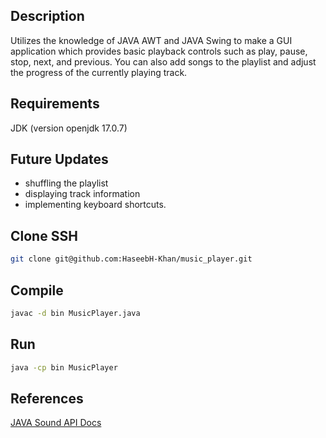 ## Description
Utilizes the knowledge of JAVA AWT and JAVA Swing to make a GUI application which provides basic playback controls such as play, pause, stop, next, and previous. You can also add songs to the playlist and adjust the progress of the currently playing track.

## Requirements
JDK (version openjdk 17.0.7)

## Future Updates
- shuffling the playlist
- displaying track information
- implementing keyboard shortcuts.

## Clone SSH
```bash 
git clone git@github.com:HaseebH-Khan/music_player.git
```

## Compile
```bash
javac -d bin MusicPlayer.java
```

## Run
```bash 
java -cp bin MusicPlayer
```

## References
[JAVA Sound API Docs](https://docs.oracle.com/en/java/javase/17/docs/api/java.desktop/javax/sound/sampled/package-summary.html)